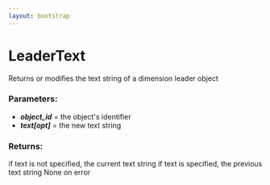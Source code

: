 ```yaml
---
layout: bootstrap
---
```


# LeaderText

Returns or modifies the text string of a dimension leader object
          

### Parameters:

- ***object_id*** = the object's identifier
- ***text[opt]*** = the new text string
        

### Returns:


if text is not specified, the current text string
if text is specified, the previous text string
None on error
        


